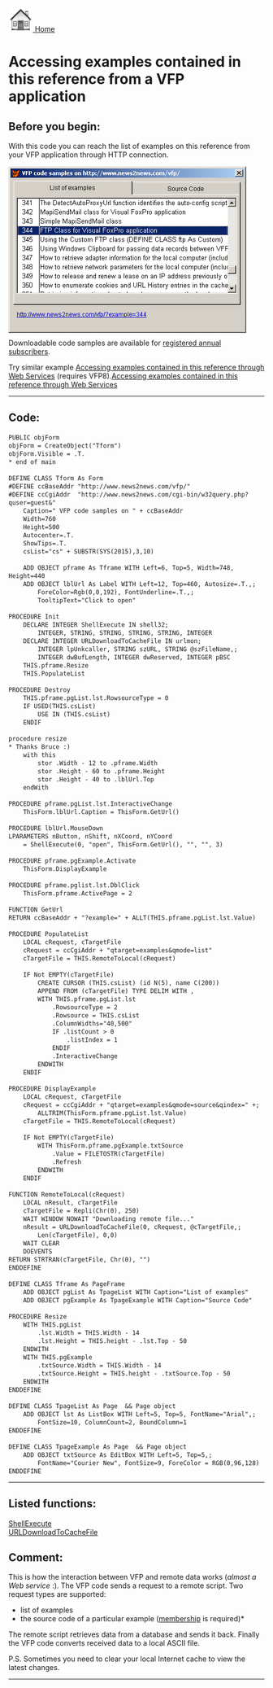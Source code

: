 [<img src="../images/home.png"> Home ](https://github.com/VFPX/Win32API)  

# Accessing examples contained in this reference from a VFP application

## Before you begin:
With this code you can reach the list of examples on this reference from your VFP application through HTTP connection.   

![](../images/rmt_shell.png)  
Downloadable code samples are available for <a href="?generic=project#membership">registered annual subscribers</a>.  

Try similar example <a href="?example=469">Accessing examples contained in this reference through Web Services</a> (requires VFP8).[Accessing examples contained in this reference through Web Services](sample_469.md)  

***  


## Code:
```foxpro  
PUBLIC objForm
objForm = CreateObject("Tform")
objForm.Visible = .T.
* end of main

DEFINE CLASS Tform As Form
#DEFINE ccBaseAddr "http://www.news2news.com/vfp/"
#DEFINE ccCgiAddr  "http://www.news2news.com/cgi-bin/w32query.php?quser=guest&"
	Caption=" VFP code samples on " + ccBaseAddr
	Width=760
	Height=500
	Autocenter=.T.
	ShowTips=.T.
	csList="cs" + SUBSTR(SYS(2015),3,10)
	
	ADD OBJECT pframe As Tframe WITH Left=6, Top=5, Width=748, Height=440
	ADD OBJECT lblUrl As Label WITH Left=12, Top=460, Autosize=.T.,;
		ForeColor=Rgb(0,0,192), FontUnderline=.T.,;
		TooltipText="Click to open"

PROCEDURE Init
	DECLARE INTEGER ShellExecute IN shell32;
    	INTEGER, STRING, STRING, STRING, STRING, INTEGER
	DECLARE INTEGER URLDownloadToCacheFile IN urlmon;
		INTEGER lpUnkcaller, STRING szURL, STRING @szFileName,;
		INTEGER dwBufLength, INTEGER dwReserved, INTEGER pBSC
	THIS.pframe.Resize
	THIS.PopulateList

PROCEDURE Destroy
	THIS.pframe.pgList.lst.RowsourceType = 0
	IF USED(THIS.csList)
		USE IN (THIS.csList)
	ENDIF

procedure resize
* Thanks Bruce :)
	with this
		stor .Width - 12 to .pframe.Width
		stor .Height - 60 to .pframe.Height
		stor .Height - 40 to .lblUrl.Top
	endWith

PROCEDURE pframe.pgList.lst.InteractiveChange
	ThisForm.lblUrl.Caption = ThisForm.GetUrl()

PROCEDURE lblUrl.MouseDown
LPARAMETERS nButton, nShift, nXCoord, nYCoord
	= ShellExecute(0, "open", ThisForm.GetUrl(), "", "", 3)

PROCEDURE pframe.pgExample.Activate
	ThisForm.DisplayExample

PROCEDURE pframe.pglist.lst.DblClick
	ThisForm.pframe.ActivePage = 2

FUNCTION GetUrl
RETURN ccBaseAddr + "?example=" + ALLT(THIS.pframe.pgList.lst.Value)

PROCEDURE PopulateList
	LOCAL cRequest, cTargetFile
	cRequest = ccCgiAddr + "qtarget=examples&qmode=list"
	cTargetFile = THIS.RemoteToLocal(cRequest)

	IF Not EMPTY(cTargetFile)
		CREATE CURSOR (THIS.csList) (id N(5), name C(200))
		APPEND FROM (cTargetFile) TYPE DELIM WITH ,
		WITH THIS.pframe.pgList.lst
			.RowsourceType = 2
			.Rowsource = THIS.csList
			.ColumnWidths="40,500"
			IF .listCount > 0
				.listIndex = 1
			ENDIF
			.InteractiveChange
		ENDWITH
	ENDIF

PROCEDURE DisplayExample
	LOCAL cRequest, cTargetFile
	cRequest = ccCgiAddr + "qtarget=examples&qmode=source&qindex=" +;
		ALLTRIM(ThisForm.pframe.pgList.lst.Value)
	cTargetFile = THIS.RemoteToLocal(cRequest)

	IF Not EMPTY(cTargetFile)
		WITH ThisForm.pframe.pgExample.txtSource
			.Value = FILETOSTR(cTargetFile)
			.Refresh
		ENDWITH
	ENDIF

FUNCTION RemoteToLocal(cRequest)
	LOCAL nResult, cTargetFile
	cTargetFile = Repli(Chr(0), 250)
	WAIT WINDOW NOWAIT "Downloading remote file..."
	nResult = URLDownloadToCacheFile(0, cRequest, @cTargetFile,;
		Len(cTargetFile), 0,0)
	WAIT CLEAR
	DOEVENTS
RETURN STRTRAN(cTargetFile, Chr(0), "")
ENDDEFINE

DEFINE CLASS Tframe As PageFrame
	ADD OBJECT pgList As TpageList WITH Caption="List of examples"
	ADD OBJECT pgExample As TpageExample WITH Caption="Source Code"

PROCEDURE Resize
	WITH THIS.pgList
		.lst.Width = THIS.Width - 14
		.lst.Height = THIS.height - .lst.Top - 50
	ENDWITH
	WITH THIS.pgExample
		.txtSource.Width = THIS.Width - 14
		.txtSource.Height = THIS.height - .txtSource.Top - 50
	ENDWITH
ENDDEFINE

DEFINE CLASS TpageList As Page  && Page object
	ADD OBJECT lst As ListBox WITH Left=5, Top=5, FontName="Arial",;
		FontSize=10, ColumnCount=2, BoundColumn=1
ENDDEFINE

DEFINE CLASS TpageExample As Page  && Page object
	ADD OBJECT txtSource As EditBox WITH Left=5, Top=5,;
		FontName="Courier New", FontSize=9, ForeColor = RGB(0,96,128)
ENDDEFINE  
```  
***  


## Listed functions:
[ShellExecute](../libraries/shell32/ShellExecute.md)  
[URLDownloadToCacheFile](../libraries/urlmon/URLDownloadToCacheFile.md)  

## Comment:
This is how the interaction between VFP and remote data works (*almost a Web service* :). The VFP code sends a request to a remote script. Two request types are supported:  

- list of examples  
- the source code of a particular example (<a href="?generic=project#membership">membership</a> is required)*  
  
The remote script retrieves data from a database and sends it back. Finally the VFP code converts received data to a local ASCII file.  
  
P.S. Sometimes you need to clear your local Internet cache to view the latest changes.  
  
***  

